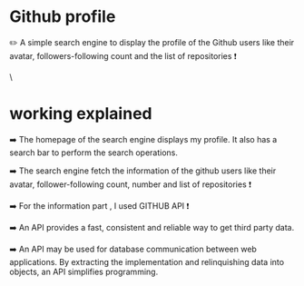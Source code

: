 # Github profile
✏️ A simple search engine to display the profile of the Github users like their avatar, followers-following count and the list of repositories ❗
 
\
#  working explained

➡️ The homepage of the search engine displays my profile. It also has a search bar to perform the search operations.

➡️ The search engine fetch the information of the github users like their avatar, follower-following count, number and list of repositories ❗

➡️ For the information part , I used GITHUB API ❗

➡️ An API provides a fast, consistent and reliable way to get third party data. 

➡️ An API may be used for database communication between web applications. By extracting the implementation and relinquishing data into objects, an API simplifies programming.
